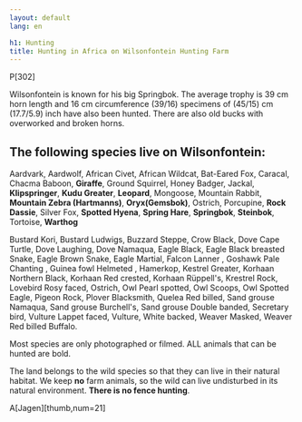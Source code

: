 ```yaml
---
layout: default
lang: en

h1: Hunting
title: Hunting in Africa on Wilsonfontein Hunting Farm
---
```



P[302]

Wilsonfontein is known for his big Springbok. The average trophy is 39 cm horn length and 16 cm circumference (39/16) specimens of (45/15) cm (17.7/5.9) inch have also been hunted. There are also old bucks with overworked and broken horns.

The following species live on Wilsonfontein:
---    
Aardvark, Aardwolf, African Civet, African Wildcat, Bat-Eared Fox, Caracal, Chacma Baboon, **Giraffe**, Ground Squirrel, Honey Badger, Jackal, **Klipspringer**, **Kudu Greater**, **Leopard**, Mongoose, Mountain Rabbit, **Mountain Zebra (Hartmanns)**, **Oryx(Gemsbok)**, Ostrich, Porcupine, **Rock Dassie**, Silver Fox, **Spotted Hyena**, **Spring Hare**, **Springbok**, **Steinbok**, Tortoise, **Warthog**

Bustard Kori, Bustard Ludwigs, Buzzard Steppe, Crow Black, Dove Cape Turtle, Dove Laughing, Dove Namaqua, Eagle Black, Eagle Black breasted Snake, Eagle Brown Snake, Eagle Martial, Falcon Lanner , Goshawk Pale Chanting , Guinea fowl Helmeted , Hamerkop, Kestrel Greater, Korhaan Northern Black, Korhaan Red crested, Korhaan Rüppell's, Krestrel Rock, Lovebird Rosy faced, Ostrich, Owl Pearl spotted, Owl Scoops, Owl Spotted Eagle, Pigeon Rock, Plover Blacksmith, Quelea Red billed, Sand grouse Namaqua, Sand grouse Burchell's, Sand grouse Double banded, Secretary bird, Vulture Lappet faced, Vulture, White backed, Weaver Masked, Weaver Red billed Buffalo.

Most species are only photographed or filmed.
ALL animals that can be hunted are bold.

The land belongs to the wild species so that they can live in their natural habitat. We keep **no** farm animals, so the wild can live undisturbed in its natural environment. **There is no fence hunting**. 

A[Jagen][thumb,num=21]